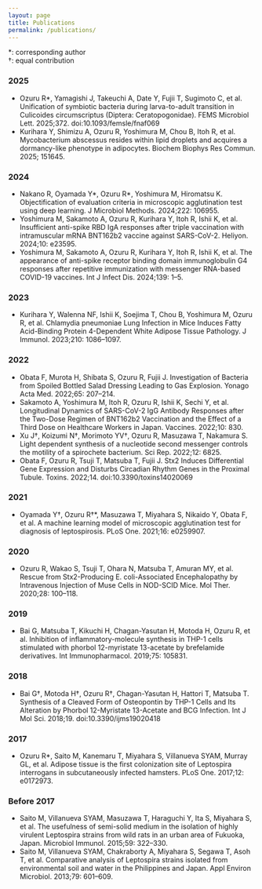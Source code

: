 ```yaml
---
layout: page
title: Publications
permalink: /publications/
---
```


\*: corresponding author  
†: equal contribution

### 2025
- Ozuru R*, Yamagishi J, Takeuchi A, Date Y, Fujii T, Sugimoto C, et al. Unification of symbiotic bacteria during larva-to-adult transition in Culicoides circumscriptus (Diptera: Ceratopogonidae). FEMS Microbiol Lett. 2025;372. doi:10.1093/femsle/fnaf069
- Kurihara Y, Shimizu A, Ozuru R, Yoshimura M, Chou B, Itoh R, et al. Mycobacterium abscessus resides within lipid droplets and acquires a dormancy-like phenotype in adipocytes. Biochem Biophys Res Commun. 2025; 151645.

### 2024
- Nakano R, Oyamada Y\*, Ozuru R\*, Yoshimura M, Hiromatsu K. Objectification of evaluation criteria in microscopic agglutination test using deep learning. J Microbiol Methods. 2024;222: 106955.
- Yoshimura M, Sakamoto A, Ozuru R, Kurihara Y, Itoh R, Ishii K, et al. Insufficient anti-spike RBD IgA responses after triple vaccination with intramuscular mRNA BNT162b2 vaccine against SARS-CoV-2. Heliyon. 2024;10: e23595.
- Yoshimura M, Sakamoto A, Ozuru R, Kurihara Y, Itoh R, Ishii K, et al. The appearance of anti-spike receptor binding domain immunoglobulin G4 responses after repetitive immunization with messenger RNA-based COVID-19 vaccines. Int J Infect Dis. 2024;139: 1–5.

### 2023
- Kurihara Y, Walenna NF, Ishii K, Soejima T, Chou B, Yoshimura M, Ozuru R, et al. Chlamydia pneumoniae Lung Infection in Mice Induces Fatty Acid-Binding Protein 4-Dependent White Adipose Tissue Pathology. J Immunol. 2023;210: 1086–1097.

### 2022
- Obata F, Murota H, Shibata S, Ozuru R, Fujii J. Investigation of Bacteria from Spoiled Bottled Salad Dressing Leading to Gas Explosion. Yonago Acta Med. 2022;65: 207–214.
- Sakamoto A, Yoshimura M, Itoh R, Ozuru R, Ishii K, Sechi Y, et al. Longitudinal Dynamics of SARS-CoV-2 IgG Antibody Responses after the Two-Dose Regimen of BNT162b2 Vaccination and the Effect of a Third Dose on Healthcare Workers in Japan. Vaccines. 2022;10: 830.
- Xu J†, Koizumi N†, Morimoto YV†, Ozuru R, Masuzawa T, Nakamura S. Light dependent synthesis of a nucleotide second messenger controls the motility of a spirochete bacterium. Sci Rep. 2022;12: 6825.
- Obata F, Ozuru R, Tsuji T, Matsuba T, Fujii J. Stx2 Induces Differential Gene Expression and Disturbs Circadian Rhythm Genes in the Proximal Tubule. Toxins. 2022;14. doi:10.3390/toxins14020069

### 2021
- Oyamada Y†, Ozuru R†\*, Masuzawa T, Miyahara S, Nikaido Y, Obata F, et al. A machine learning model of microscopic agglutination test for diagnosis of leptospirosis. PLoS One. 2021;16: e0259907.

### 2020
- Ozuru R, Wakao S, Tsuji T, Ohara N, Matsuba T, Amuran MY, et al. Rescue from Stx2-Producing E. coli-Associated Encephalopathy by Intravenous Injection of Muse Cells in NOD-SCID Mice. Mol Ther. 2020;28: 100–118.

### 2019
- Bai G, Matsuba T, Kikuchi H, Chagan-Yasutan H, Motoda H, Ozuru R, et al. Inhibition of inflammatory-molecule synthesis in THP-1 cells stimulated with phorbol 12-myristate 13-acetate by brefelamide derivatives. Int Immunopharmacol. 2019;75: 105831.

### 2018
- Bai G†, Motoda H†, Ozuru R†, Chagan-Yasutan H, Hattori T, Matsuba T. Synthesis of a Cleaved Form of Osteopontin by THP-1 Cells and Its Alteration by Phorbol 12-Myristate 13-Acetate and BCG Infection. Int J Mol Sci. 2018;19. doi:10.3390/ijms19020418

### 2017
- Ozuru R\*, Saito M, Kanemaru T, Miyahara S, Villanueva SYAM, Murray GL, et al. Adipose tissue is the first colonization site of Leptospira interrogans in subcutaneously infected hamsters. PLoS One. 2017;12: e0172973.

### Before 2017
- Saito M, Villanueva SYAM, Masuzawa T, Haraguchi Y, Ita S, Miyahara S, et al. The usefulness of semi-solid medium in the isolation of highly virulent Leptospira strains from wild rats in an urban area of Fukuoka, Japan. Microbiol Immunol. 2015;59: 322–330.
- Saito M, Villanueva SYAM, Chakraborty A, Miyahara S, Segawa T, Asoh T, et al. Comparative analysis of Leptospira strains isolated from environmental soil and water in the Philippines and Japan. Appl Environ Microbiol. 2013;79: 601–609.
